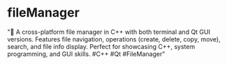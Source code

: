 # fileManager
"🚀 A cross-platform file manager in C++ with both terminal and Qt GUI versions. Features file navigation, operations (create, delete, copy, move), search, and file info display. Perfect for showcasing C++, system programming, and GUI skills. #C++ #Qt #FileManager"
